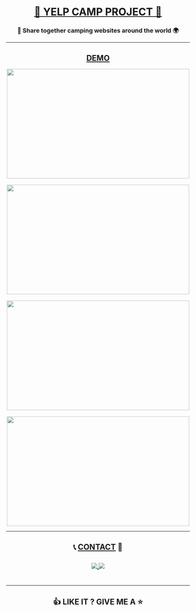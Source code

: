 <h1 align="center"><a href="https://yelp--camp--project.herokuapp.com/"> 🤠 <ins>YELP CAMP PROJECT</ins> 🧭 </a> </h1>

<h3 align="center"> 🤝 Share together camping websites around the world 🌍 </h3>

<hr />

<h2 align="center"><ins>DEMO</ins></h2>

<p align="center">
 
<img align="center" width="500" height="300" src="https://github.com/urlsab/YelpCamp-project/assets/77020927/404056d7-47e2-473a-bd54-25a8c144ad30"/>
<br />
<br />
<img align="center" width="500" height="300" src="https://github.com/urlsab/YelpCamp-project/assets/77020927/8105dabc-1a4f-4fed-95c1-063eeb3f29ce"/>
<br />
<br />
<img align="center" width="500" height="300" src="https://github.com/urlsab/YelpCamp-project/assets/77020927/07d8f636-7ec9-468b-9418-cd4c399e4539"/>
<br />
<br />
<img align="center" width="500" height="300" src="https://github.com/urlsab/YelpCamp-project/assets/77020927/36a3645e-456b-468a-a0ef-04521628bd58"/>

</p>

<hr />

<h2 align="center">📞 <ins>CONTACT</ins> 📧

<br />
<br />

   <a align="center" href="mailto:yairsabag213@gmail.com">
      <img align="center"  src="https://skillicons.dev/icons?i=gmail"/>
 </a>
 
  <a href="https://linkedin.com/in/uriel-sabag">
     <img align="center"  src="https://skillicons.dev/icons?i=linkedin"/>
  </a>

  <br />
  <br />
 
</h2>

<hr />

<h2 align="center"> 👍 LIKE IT ? GIVE ME A ⭐</h2>
